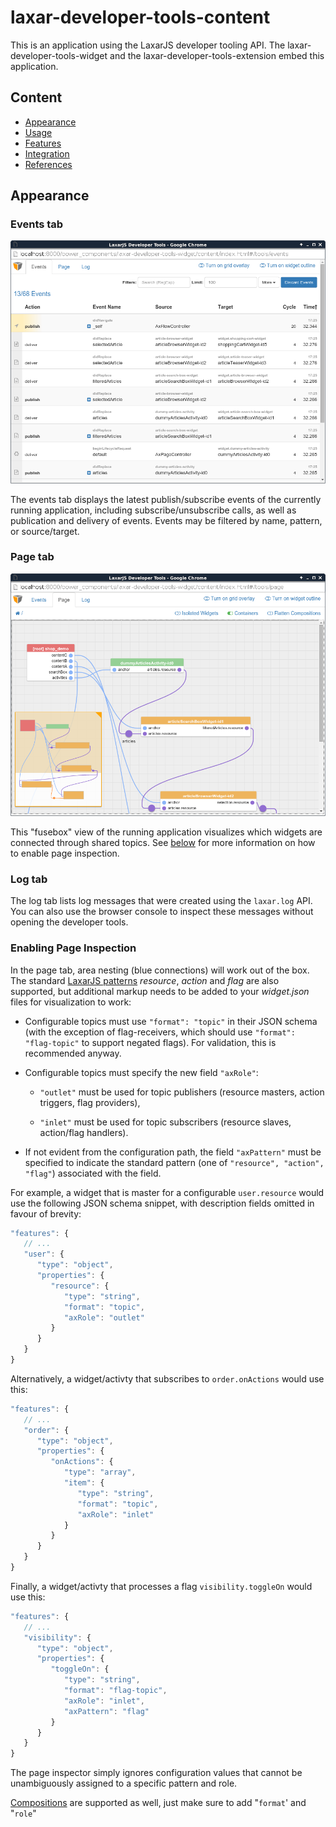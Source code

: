 # laxar-developer-tools-content

This is an application using the LaxarJS developer tooling API.
The laxar-developer-tools-widget and the laxar-developer-tools-extension embed this application.


## Content

* [Appearance](#appearance)
* [Usage](#usage)
* [Features](#features)
* [Integration](#integration)
* [References](#references)


## Appearance

### Events tab

![The event log of the LaxarJS developer tools](docs/events.png)

The events tab displays the latest publish/subscribe events of the currently running application, including subscribe/unsubscribe calls, as well as publication and delivery of events.
Events may be filtered by name, pattern, or source/target.


### Page tab

![The page inspector of the LaxarJS developer tools](docs/page.png)

This "fusebox" view of the running application visualizes which widgets are connected through shared topics.
See [below](#usage) for more information on how to enable page inspection.

### Log tab

The log tab lists log messages that were created using the `laxar.log` API.
You can also use the browser console to inspect these messages without opening the developer tools.


### Enabling Page Inspection

In the page tab, area nesting (blue connections) will work out of the box.
The standard [LaxarJS patterns](http://laxarjs.org/docs/laxar-patterns-v2-latest) *resource*, *action* and *flag* are also supported, but additional markup needs to be added to your *widget.json* files for visualization to work:

* Configurable topics must use `"format": "topic"` in their JSON schema (with the exception of flag-receivers, which should use `"format": "flag-topic"` to support negated flags). For validation, this is recommended anyway.

* Configurable topics must specify the new field `"axRole"`:

   - `"outlet"` must be used for topic publishers (resource masters, action triggers, flag providers),

   - `"inlet"` must be used for topic subscribers (resource slaves, action/flag handlers).

* If not evident from the configuration path, the field `"axPattern"` must be specified to indicate the standard pattern (one of `"resource", "action", "flag"`) associated with the field.

For example, a widget that is master for a configurable `user.resource` would use the following JSON schema snippet, with description fields omitted in favour of brevity:

```js
"features": {
   // ...
   "user": {
      "type": "object",
      "properties": {
         "resource": {
            "type": "string",
            "format": "topic",
            "axRole": "outlet"
         }
      }
   }
}
```

Alternatively, a widget/activty that subscribes to `order.onActions` would use this:

```js
"features": {
   // ...
   "order": {
      "type": "object",
      "properties": {
         "onActions": {
            "type": "array",
            "item": {
               "type": "string",
               "format": "topic",
               "axRole": "inlet"
            }
         }
      }
   }
}
```


Finally, a widget/activty that processes a flag `visibility.toggleOn` would use this:

```js
"features": {
   // ...
   "visibility": {
      "type": "object",
      "properties": {
         "toggleOn": {
            "type": "string",
            "format": "flag-topic",
            "axRole": "inlet",
            "axPattern": "flag"
         }
      }
   }
}
```

The page inspector simply ignores configuration values that cannot be unambiguously assigned to a specific pattern and role.

[Compositions](http://laxarjs.org/docs/laxar-v2-latest/manuals/writing_compositions) are supported as well, just make sure to add "`format`' and "`role`"

